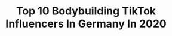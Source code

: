 ---
title: Top 10 Bodybuilding TikTok Influencers In Germany In 2020
description: >-
  Find top bodybuilding TikTok influencers in Germany in 2020. Most popular hashtags: #challenge #bodybuilding #sport #training.
platform: TikTok
profiles:
  - username: "heisserhunddu"
    fullname: >-
      HeisserHundDu
    location: "Germany"
    followers: 2895
    engagement: 326
    commentsToLikes: 0.052621
    id: cka0hromaagf20i78eg0ra1q2
    verified: false
    hashtags: "#eier, #aviation, #sixpackabs, #sneakers"
  - username: "david_manera"
    fullname: >-
      David Manera
    location: "Germany"
    followers: 16927
    engagement: 998
    commentsToLikes: 0.030018
    id: ckaildzy3nnsd0i784ps5b4wt
    verified: false
    hashtags: "#motivation, #reporter, #freddy, #nail"
  - username: "bm____4"
    fullname: >-
      ★彡𝔹𝕚𝕓𝕚________
    location: "Germany"
    followers: 6232
    engagement: 623
    commentsToLikes: 0.041021
    id: ck9en5bhsi2x90j78n08p4v9f
    verified: false
    hashtags: "#training, #bibi, #duett, #schulter"
  - username: "strefa_light"
    fullname: >-
      Paulina 
    location: "Germany"
    followers: 5334
    engagement: 373
    commentsToLikes: 0.016662
    id: ck8z3u2l5b2za0j78vadsm7nq
    verified: false
    hashtags: "#fitfun, #ernahrungstipps, #powerbuilding, #fitwerden"
  - username: "lit_mareike"
    fullname: >-
      LIT_MAREIKE
    location: "Germany"
    followers: 50163
    engagement: 792
    commentsToLikes: 0.051634
    id: ck8fb1h1051zp0j78be01huzg
    verified: false
    hashtags: "#sunrise, #knuddeln, #burning, #urlaub"
  - username: "shredlifestyle"
    fullname: >-
      Shred
    location: "Germany"
    followers: 99278
    engagement: 692
    commentsToLikes: 0.053155
    id: cka6lop1l41390i78y20p2h5j
    verified: false
    hashtags: "#topsecret, #spassmusssein, #wissen, #audi"
  - username: "bestformbene"
    fullname: >-
      bestFormBene
    location: "Germany"
    followers: 25747
    engagement: 446
    commentsToLikes: 0.067500
    id: ckamdnwrt0f9f0i78eo6bnkz9
    verified: false
    hashtags: "#krebs, #fruit, #hormone, #4you"
  - username: "umutgüneysu"
    fullname: >-
      Umut Güneysu
    location: "Germany"
    followers: 27090
    engagement: 447
    commentsToLikes: 0.024683
    id: ck8oqb0e66sm80j78rurcln6p
    verified: false
    hashtags: "#niceguy, #saturday, #faster, #menshairstyle"
  - username: "igornayzer"
    fullname: >-
      Igor NayZer
    location: "Germany"
    followers: 11040
    engagement: 579
    commentsToLikes: 0.015593
    id: cka0xtb7n8ixy0i78u2ahq9s1
    verified: false
    hashtags: "#fitnessmodel, #healthy, #gymnastic, #fitness"
  - username: "fabianxarnold"
    fullname: >-
      fabianxarnold
    location: "Germany"
    followers: 208382
    engagement: 803
    commentsToLikes: 0.011287
    id: ck8knhggnd6kq0j78cydbuu11
    verified: false
    hashtags: "#funny, #friday, #haha, #maske"
---